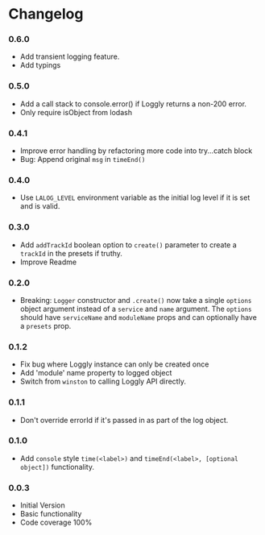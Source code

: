 # Changelog

### 0.6.0

- Add transient logging feature.
- Add typings

### 0.5.0

- Add a call stack to console.error() if Loggly returns a non-200 error.
- Only require isObject from lodash

### 0.4.1

- Improve error handling by refactoring more code into try...catch block
- Bug: Append original `msg` in `timeEnd()`

### 0.4.0

- Use `LALOG_LEVEL` environment variable as the initial log level if it is set and
is valid.

### 0.3.0

- Add `addTrackId` boolean option to `create()` parameter to create a `trackId` in the presets if truthy.
- Improve Readme

### 0.2.0

- Breaking: `Logger` constructor and `.create()` now take a single `options` object
argument instead of a `service` and `name` argument. The `options` should have `serviceName`
and `moduleName` props and can optionally have a `presets` prop.

### 0.1.2

- Fix bug where Loggly instance can only be created once
- Add 'module' name property to logged object
- Switch from `winston` to calling Loggly API directly.

### 0.1.1

- Don't override errorId if it's passed in as part of the log object.

### 0.1.0

- Add `console` style `time(<label>)` and `timeEnd(<label>, [optional object])` functionality.

### 0.0.3

- Initial Version
- Basic functionality
- Code coverage 100%
